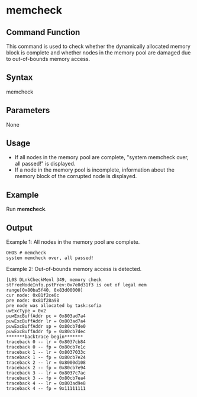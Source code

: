 # memcheck

## Command Function<a name="section191633812516"></a>

This command is used to check whether the dynamically allocated memory block is complete and whether nodes in the memory pool are damaged due to out-of-bounds memory access.

## Syntax<a name="section428816435510"></a>

memcheck

## Parameters<a name="section1939943304411"></a>

None

## Usage<a name="section228914491951"></a>

-   If all nodes in the memory pool are complete, "system memcheck over, all passed!" is displayed.
-   If a node in the memory pool is incomplete, information about the memory block of the corrupted node is displayed.

## Example<a name="section17373205314515"></a>

Run  **memcheck**.

## Output<a name="section13406205385413"></a>

Example 1: All nodes in the memory pool are complete.

```
OHOS # memcheck
system memcheck over, all passed!
```

Example 2: Out-of-bounds memory access is detected.

```
[L0S DLnkCheckMenl 349, memory check
stFreeNodeInfo.pstPrev:0x7e0d31f3 is out of legal mem range[0x80ba5f40, 0х83d00000]
cur node: 0x81f2ce0c
pre node: 0x81f28a98
pre node was allocated by task:sofia
uwEхcTуpe = 0х2
puмExcBuffAddr pc = 0x803ad7a4
puwExcBuffAddr lr = 0x803ad7a4
puwExcBuffAddr sp = 0х80cb7de0
puwExcBuffAddr fp = 0x80cb7dec
*******backtrace begin*******
traceback 0 -- lr = 0х8037cb84
traceback 0 -- fp = 0х80cb7e1c
traceback 1 -- lr = 0х8037033c
traceback 1 -- fp = 0х80cb7e24
traceback 2 -- lr = 0x8000d108
traceback 2 -- fp = 0х80cb7e94
traceback 3 -- lr = 0х8037c7ac
traceback 3 -- fp = 0х80cb7ea4
traceback 4 -- lr = 0x803ad9e8
traceback 4 -- fp = 9x11111111
```

